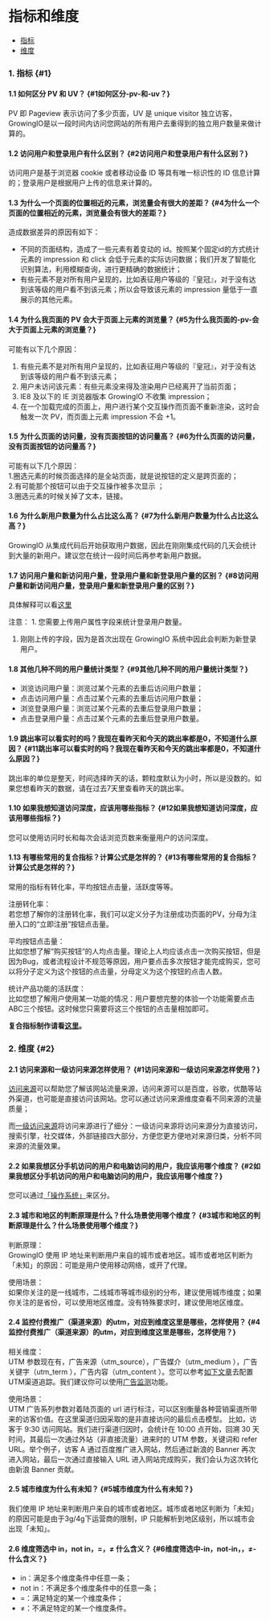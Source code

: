 # 指标和维度

* [指标](faq-metrics-dimensions.md#1)
* [维度](faq-metrics-dimensions.md#2)

### 1. 指标 {#1}

#### 1.1 如何区分 PV 和 UV？ {#1如何区分-pv-和-uv？}

PV 即 Pageview 表示访问了多少页面，UV 是 unique visitor 独立访客，GrowingIO是以一段时间内访问您网站的所有用户去重得到的独立用户数量来做计算的。

#### 1.2 访问用户和登录用户有什么区别？ {#2访问用户和登录用户有什么区别？}

访问用户是基于浏览器 cookie 或者移动设备 ID 等具有唯一标识性的 ID 信息计算的；登录用户是根据用户上传的信息来计算的。

#### 1.3 为什么一个页面的位置相近的元素，浏览量会有很大的差距？ {#4为什么一个页面的位置相近的元素，浏览量会有很大的差距？}

造成数据差异的原因有如下：

* 不同的页面结构，造成了一些元素有着变动的 id。按照某个固定id的方式统计元素的 impression 和 click 会低于元素的实际访问数据；我们开发了智能化识别算法，利用模糊查询，进行更精确的数据统计；
* 有些元素不是对所有用户呈现的，比如表征用户等级的『皇冠』，对于没有达到该等级的用户看不到该元素；所以会导致该元素的 impression 量低于一直展示的其他元素。

#### 1.4 为什么我页面的 PV 会大于页面上元素的浏览量？ {#5为什么我页面的-pv-会大于页面上元素的浏览量？}

可能有以下几个原因：

1. 有些元素不是对所有用户呈现的，比如表征用户等级的『皇冠』，对于没有达到该等级的用户看不到该元素；
2. 用户未访问该元素：有些元素没来得及渲染用户已经离开了当前页面；
3. IE8 及以下的 IE 浏览器版本 GrowingIO 不收集 impression；
4. 在一个加载完成的页面上，用户进行某个交互操作而页面不重新渲染，这时会触发一次 PV，而页面上元素 impression 不会 +1。

#### 1.5 为什么页面的访问量，没有页面按钮的访问量高？ {#6为什么页面的访问量，没有页面按钮的访问量高？}

可能有以下几个原因：  
1.圈选元素的时候页面选择的是全站页面，就是说按钮的定义是跨页面的；  
2.有可能那个按钮可以由于交互操作被多次显示 ；  
3.圈选元素的时候关掉了文本，链接。

#### 1.6 为什么新用户数量为什么占比这么高？ {#7为什么新用户数量为什么占比这么高？}

GrowingIO 从集成代码后开始获取用户数据，因此在刚刚集成代码的几天会统计到大量的新用户。建议您在统计一段时间后再参考新用户数据。

#### 1.7 访问用户量和新访问用户量，登录用户量和新登录用户量的区别？ {#8访问用户量和新访问用户量，登录用户量和新登录用户量的区别？}

具体解释可以看[这里](../data-model/shi-jian-he-zhi-biao/predefined-metrics.md#di-er-bu-fen-yong-hu-ji-zhi-biao)

注意： 1. 您需要上传用户属性字段来统计登录用户数量。

1. 刚刚上传的字段，因为是首次出现在 GrowingIO 系统中因此会判断为新登录用户。

#### 1.8 其他几种不同的用户量统计类型？ {#9其他几种不同的用户量统计类型？}

* 浏览访问用户量：浏览过某个元素的去重后访问用户数量；
* 点击访问用户量：点击过某个元素的去重后访问用户数量；
* 浏览登录用户量：浏览过某个元素的去重后登录用户数量；
* 点击登录用户量：点击过某个元素的去重后登录用户数量。

#### 1.9 跳出率可以看实时的吗？我现在看昨天和今天的跳出率都是0，不知道什么原因？ {#11跳出率可以看实时的吗？我现在看昨天和今天的跳出率都是0，不知道什么原因？}

跳出率的单位是整天，时间选择昨天的话，颗粒度默认为小时，所以是没数的。如果您想看昨天的数据，请在过去7天里查看昨天的跳出率。

#### 1.10 如果我想知道访问深度，应该用哪些指标？ {#12如果我想知道访问深度，应该用哪些指标？}

您可以使用访问时长和每次会话浏览页数来衡量用户的访问深度。

#### 1.13 有哪些常用的复合指标？计算公式是怎样的？ {#13有哪些常用的复合指标？计算公式是怎样的？}

常用的指标有转化率，平均按钮点击量，活跃度等等。

注册转化率：  
若您想了解你的注册转化率，我们可以定义分子为注册成功页面的PV，分母为注册入口的“立即注册”按钮点击量。

平均按钮点击量：  
比如您想了解“购买按钮“的人均点击量。理论上人均应该点击一次购买按钮，但是因为Bug，或者流程设计不规范等原因，用户要点击多次按钮才能完成购买，您可以将分子定义为这个按钮的点击量，分母定义为这个按钮的点击人数。

统计产品功能的活跃度：  
比如您想了解用户使用某一功能的情况：用户要想完整的体验一个功能需要点击ABC三个按钮。这时候您只需要将这三个按钮的点击量相加即可。

**复合指标制作请看**[**这里**]()**。**

### 2. 维度 {#2}

#### 2.1 访问来源和一级访问来源怎样使用？ {#1访问来源和一级访问来源怎样使用？}

[访问来源](../data-model/wei-du/predefined-dimensions.md#11)可以帮助您了解该网站流量来源，访问来源可以是百度，谷歌，优酷等站外渠道，也可能是直接访问该网站。您可以通过访问来源维度查看不同来源的流量质量；

而[一级访问来源](../data-model/wei-du/predefined-dimensions.md#12)将访问来源进行了细分：一级访问来源将访问来源分为直接访问，搜索引擎，社交媒体，外部链接四大部分，方便您更方便地对来源归类，分析不同来源的流量效果。

#### 2.2 如果我想区分手机访问的用户和电脑访问的用户，我应该用哪个维度？ {#2如果我想区分手机访问的用户和电脑访问的用户，我应该用哪个维度？}

您可以通过[「操作系统」](../data-model/wei-du/predefined-dimensions.md#33)来区分。

#### 2.3 城市和地区的判断原理是什么？什么场景使用哪个维度？ {#3城市和地区的判断原理是什么？什么场景使用哪个维度？}

判断原理：  
GrowingIO 使用 IP 地址来判断用户来自的城市或者地区。城市或者地区判断为「未知」的原因：可能是用户使用移动网络，或开了代理。

使用场景：  
如果你关注的是一线城市，二线城市等城市级别的分布，建议使用城市维度；如果你关注的是省份，可以使用地区维度。没有特殊要求时，建议使用地区维度。

#### 2.4 监控付费推广（渠道来源）的utm，对应到维度这里是哪些，怎样使用？ {#4监控付费推广（渠道来源）的utm，对应到维度这里是哪些，怎样使用？}

相关维度：  
UTM 参数现在有，广告来源（utm\_source），广告媒介（utm\_medium ），广告关键字（utm\_term ），广告内容（utm\_content ）。您可以参考[如下文章](../data-analytics/ads-tracking/utm-parameters.md)去配置UTM渠道追踪。我们建议你可以使用[广告监测](../data-analytics/ads-tracking/)功能。

使用场景：  
UTM 广告系列参数对着陆页面的 url 进行标注，可以区别衡量各种营销渠道所带来的访客价值。在这里渠道归因采取的是非直接访问的最后点击模型。 比如，访客于 9:30 访问网站。我们进行渠道归因时，会统计在 10:00 点开始，回溯 30 天时间，其最后一次通过外站（非直接流量）进来时的 UTM 参数，关键词和 refer URL。举个例子，访客 A 通过百度推广进入网站，然后通过新浪的 Banner 再次进入网站，最后一次通过直接输入 URL 进入网站完成购买，我们会认为这次转化由新浪 Banner 贡献。

#### 2.5 城市维度为什么有未知？ {#5城市维度为什么有未知？}

我们使用 IP 地址来判断用户来自的城市或者地区。城市或者地区判断为「未知」的原因可能是由于3g/4g下运营商的限制，IP 只能解析到地区级别，所以城市会出现「未知」。

#### 2.6 维度筛选中 in，not in，=，≠ 什么含义？ {#6维度筛选中-in，not-in，，≠-什么含义？}

* in：满足多个维度条件中任意一条；
* not in：不满足多个维度条件中的任意一条；
* =：满足特定的某一个维度条件；
* ≠：不满足特定的某一个维度条件。

